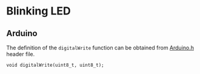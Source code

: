 # Blinking LED

## Arduino

The definition of the `digitalWrite` function can be obtained from
[Arduino.h](https://github.com/arduino/ArduinoCore-avr/blob/master/cores/arduino/Arduino.h) header file.

```
void digitalWrite(uint8_t, uint8_t);
```
